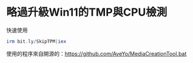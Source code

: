 略過升級Win11的TMP與CPU檢測
===

快速使用
```ps1
irm bit.ly/SkipTPM|iex
```

使用的程序來自開源的：https://github.com/AveYo/MediaCreationTool.bat
